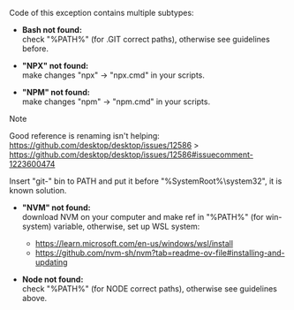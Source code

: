 Code of this exception contains multiple subtypes:

- **Bash not found:**\
  check "%PATH%" (for .GIT correct paths), otherwise see guidelines before.

- **"NPX" not found:**\
  make changes "npx" → "npx.cmd" in your scripts.

- **"NPM" not found:**\
  make changes "npm" → "npm.cmd" in your scripts.

> [!Note]
> Good reference is renaming isn't helping:\
> <https://github.com/desktop/desktop/issues/12586> > <https://github.com/desktop/desktop/issues/12586#issuecomment-1223600474>
>
> Insert "git-" bin to PATH and put it before "%SystemRoot%\system32", it is known
> solution.

- **"NVM" not found:**\
  download NVM on your computer and make ref in "%PATH%" (for win-system) variable,
  otherwise, set up WSL system:

  - <https://learn.microsoft.com/en-us/windows/wsl/install>
  - <https://github.com/nvm-sh/nvm?tab=readme-ov-file#installing-and-updating>

- **Node not found:**\
  check "%PATH%" (for NODE correct paths), otherwise see guidelines above.
